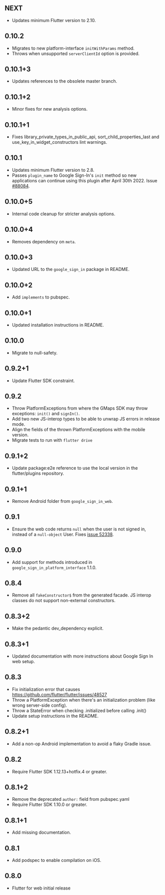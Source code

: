 ## NEXT

* Updates minimum Flutter version to 2.10.

## 0.10.2

* Migrates to new platform-interface `initWithParams` method.
* Throws when unsupported `serverClientId` option is provided.

## 0.10.1+3

* Updates references to the obsolete master branch.

## 0.10.1+2

* Minor fixes for new analysis options.

## 0.10.1+1

* Fixes library_private_types_in_public_api, sort_child_properties_last and use_key_in_widget_constructors
  lint warnings.

## 0.10.1

* Updates minimum Flutter version to 2.8.
* Passes `plugin_name` to Google Sign-In's `init` method so new applications can
  continue using this plugin after April 30th 2022. Issue [#88084](https://github.com/flutter/flutter/issues/88084).

## 0.10.0+5

* Internal code cleanup for stricter analysis options.

## 0.10.0+4

* Removes dependency on `meta`.

## 0.10.0+3

* Updated URL to the `google_sign_in` package in README.

## 0.10.0+2

* Add `implements` to pubspec.

## 0.10.0+1

* Updated installation instructions in README.

## 0.10.0

* Migrate to null-safety.

## 0.9.2+1

* Update Flutter SDK constraint.

## 0.9.2

* Throw PlatformExceptions from where the GMaps SDK may throw exceptions: `init()` and `signIn()`.
* Add two new JS-interop types to be able to unwrap JS errors in release mode.
* Align the fields of the thrown PlatformExceptions with the mobile version.
* Migrate tests to run with `flutter drive`

## 0.9.1+2

* Update package:e2e reference to use the local version in the flutter/plugins
  repository.

## 0.9.1+1

* Remove Android folder from `google_sign_in_web`.

## 0.9.1

* Ensure the web code returns `null` when the user is not signed in, instead of a `null-object` User. Fixes [issue 52338](https://github.com/flutter/flutter/issues/52338).

## 0.9.0

* Add support for methods introduced in `google_sign_in_platform_interface` 1.1.0.

## 0.8.4

* Remove all `fakeConstructor$` from the generated facade. JS interop classes do not support non-external constructors.

## 0.8.3+2

* Make the pedantic dev_dependency explicit.

## 0.8.3+1

* Updated documentation with more instructions about Google Sign In web setup.

## 0.8.3

* Fix initialization error that causes https://github.com/flutter/flutter/issues/48527
* Throw a PlatformException when there's an initialization problem (like wrong server-side config).
* Throw a StateError when checking .initialized before calling .init()
* Update setup instructions in the README.

## 0.8.2+1

* Add a non-op Android implementation to avoid a flaky Gradle issue.

## 0.8.2

* Require Flutter SDK 1.12.13+hotfix.4 or greater.

## 0.8.1+2

* Remove the deprecated `author:` field from pubspec.yaml
* Require Flutter SDK 1.10.0 or greater.

## 0.8.1+1

* Add missing documentation.

## 0.8.1

* Add podspec to enable compilation on iOS.

## 0.8.0

* Flutter for web initial release
